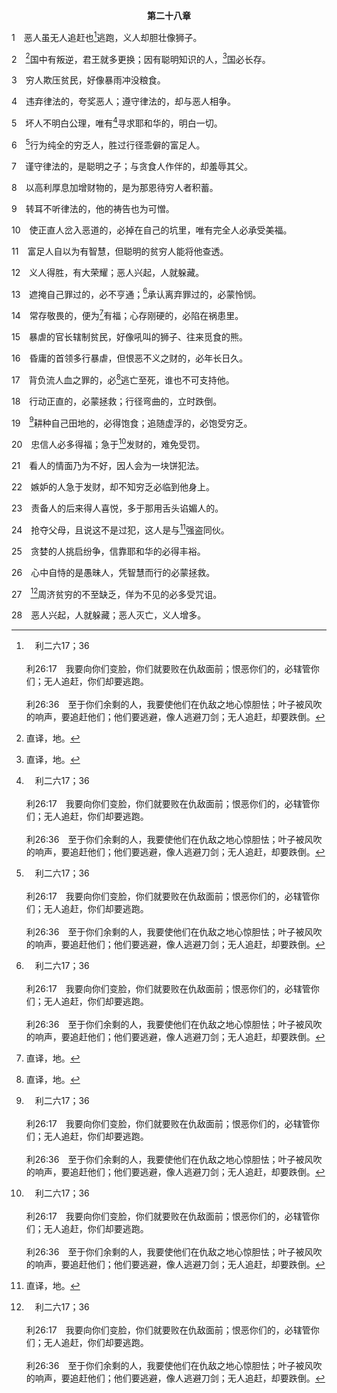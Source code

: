 <p style="text-align:center;font-weight:bold;">第二十八章</p>

1　恶人虽无人追赶也[^a]逃跑，义人却胆壮像狮子。

[^a]:　利二六17；36<br><br>利26:17　我要向你们变脸，你们就要败在仇敌面前；恨恶你们的，必辖管你们；无人追赶，你们却要逃跑。<br><br>利26:36　至于你们余剩的人，我要使他们在仇敌之地心惊胆怯；叶子被风吹的响声，要追赶他们；他们要逃避，像人逃避刀剑；无人追赶，却要跌倒。

2　[^1]国中有叛逆，君王就多更换；因有聪明知识的人，[^1]国必长存。

[^1]:直译，地。

3　穷人欺压贫民，好像暴雨冲没粮食。

4　违弃律法的，夸奖恶人；遵守律法的，却与恶人相争。

5　坏人不明白公理，唯有[^a]寻求耶和华的，明白一切。

[^a]:　赛五五6；雅一5<br><br>赛55:6　当趁耶和华可寻找的时候寻找祂，相近的时候呼求祂。<br><br>雅1:5　你们中间若有缺少智慧的，就当求那厚赐众人，也不斥责人的神，就必有赐给他的。

6　[^a]行为纯全的穷乏人，胜过行径乖僻的富足人。

[^a]:　箴十九1<br><br>箴19:1　行为纯全的贫穷人，胜过嘴唇乖谬的愚昧人。

7　谨守律法的，是聪明之子；与贪食人作伴的，却羞辱其父。

8　以高利厚息加增财物的，是为那恩待穷人者积蓄。

9　转耳不听律法的，他的祷告也为可憎。

10　使正直人岔入恶道的，必掉在自己的坑里，唯有完全人必承受美福。

11　富足人自以为有智慧，但聪明的贫穷人能将他查透。

12　义人得胜，有大荣耀；恶人兴起，人就躲藏。

13　遮掩自己罪过的，必不亨通；[^a]承认离弃罪过的，必蒙怜悯。

[^a]:　诗三二5；约壹一9<br><br>诗32:5　我向你陈明我的罪，不遮瞒我的罪孽。我说，我要向耶和华承认我的过犯；你就赦免我的罪孽。〔细拉〕<br><br>约壹1:9　我们若认自己的罪，神是信实的，是公义的，必要赦免我们的罪，洗净我们一切的不义。

14　常存敬畏的，便为[^1]有福；心存刚硬的，必陷在祸患里。

[^1]:或，快乐。

15　暴虐的官长辖制贫民，好像吼叫的狮子、往来觅食的熊。

16　昏庸的首领多行暴虐，但恨恶不义之财的，必年长日久。

17　背负流人血之罪的，必[^1]逃亡至死，谁也不可支持他。

[^1]:直译，往坑里奔跑。

18　行动正直的，必蒙拯救；行径弯曲的，立时跌倒。

19　[^a]耕种自己田地的，必得饱食；追随虚浮的，必饱受穷乏。

[^a]:　箴十二11<br><br>箴12:11　耕种自己田地的，必得饱食；追随虚浮的，却是无知。

20　忠信人必多得福；急于[^a]发财的，难免受罚。

[^a]:　箴二八22；提前六9<br><br>箴28:22　嫉妒的人急于发财，却不知穷乏必临到他身上。<br><br>提前6:9　但那些想要发财的人，就陷在试诱、网罗和许多无知有害的私欲里，叫人沉溺在败坏和灭亡中。

21　看人的情面乃为不好，因人会为一块饼犯法。

22　嫉妒的人急于发财，却不知穷乏必临到他身上。

23　责备人的后来得人喜悦，多于那用舌头谄媚人的。

24　抢夺父母，且说这不是过犯，这人是与[^1]强盗同伙。

[^1]:直译，毁坏者。

25　贪婪的人挑启纷争，信靠耶和华的必得丰裕。

26　心中自恃的是愚昧人，凭智慧而行的必蒙拯救。

27　[^a]周济贫穷的不至缺乏，佯为不见的必多受咒诅。

[^a]:　申十五7；箴十九17；林后九9<br><br>申15:7　在耶和华你神所赐你的地上，无论哪一座城里，你弟兄中若有一个穷人，你向这穷乏的弟兄，不可心硬手紧；<br><br>箴19:17　怜悯穷人的，就是借给耶和华；他的善行，耶和华必偿还。<br><br>林后9:9　就如经上所记：“他分施周济贫贱，他的义存到永远。”

28　恶人兴起，人就躲藏；恶人灭亡，义人增多。
